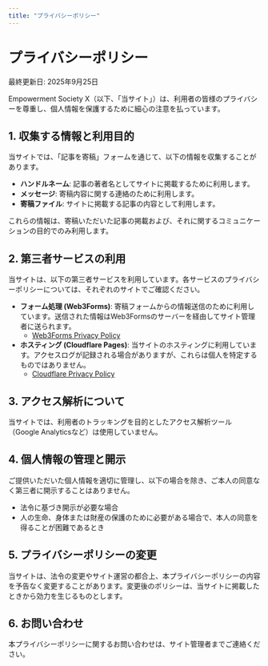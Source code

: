 ```yaml
---
title: "プライバシーポリシー"
---
```


# プライバシーポリシー

最終更新日: 2025年9月25日

Empowerment Society X（以下、「当サイト」）は、利用者の皆様のプライバシーを尊重し、個人情報を保護するために細心の注意を払っています。

## 1. 収集する情報と利用目的

当サイトでは、「記事を寄稿」フォームを通じて、以下の情報を収集することがあります。

*   **ハンドルネーム**: 記事の著者名としてサイトに掲載するために利用します。
*   **メッセージ**: 寄稿内容に関する連絡のために利用します。
*   **寄稿ファイル**: サイトに掲載する記事の内容として利用します。

これらの情報は、寄稿いただいた記事の掲載および、それに関するコミュニケーションの目的でのみ利用します。

## 2. 第三者サービスの利用

当サイトは、以下の第三者サービスを利用しています。各サービスのプライバシーポリシーについては、それぞれのサイトでご確認ください。

*   **フォーム処理 (Web3Forms)**: 寄稿フォームからの情報送信のために利用しています。送信された情報はWeb3Formsのサーバーを経由してサイト管理者に送られます。
    *   [Web3Forms Privacy Policy](https://web3forms.com/privacy)
*   **ホスティング (Cloudflare Pages)**: 当サイトのホスティングに利用しています。アクセスログが記録される場合がありますが、これらは個人を特定するものではありません。
    *   [Cloudflare Privacy Policy](https://www.cloudflare.com/privacypolicy/)

## 3. アクセス解析について

当サイトでは、利用者のトラッキングを目的としたアクセス解析ツール（Google Analyticsなど）は使用していません。

## 4. 個人情報の管理と開示

ご提供いただいた個人情報を適切に管理し、以下の場合を除き、ご本人の同意なく第三者に開示することはありません。

*   法令に基づき開示が必要な場合
*   人の生命、身体または財産の保護のために必要がある場合で、本人の同意を得ることが困難であるとき

## 5. プライバシーポリシーの変更

当サイトは、法令の変更やサイト運営の都合上、本プライバシーポリシーの内容を予告なく変更することがあります。変更後のポリシーは、当サイトに掲載したときから効力を生じるものとします。

## 6. お問い合わせ

本プライバシーポリシーに関するお問い合わせは、サイト管理者までご連絡ください。
